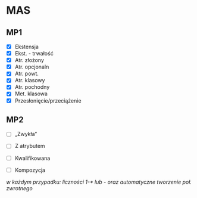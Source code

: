 # MAS

## MP1
  - [x] Ekstensja
  - [x] Ekst. - trwałość
  - [x] Atr. złożony
  - [x] Atr. opcjonaln
  - [x] Atr. powt.
  - [x] Atr. klasowy
  - [x] Atr. pochodny
  - [x] Met. klasowa
  - [x] Przesłonięcie/przeciążenie

## MP2
 - [ ] „Zwykła”
 - [ ] Z atrybutem
 - [ ] Kwalifikowana
 - [ ] Kompozycja

 
_w każdym przypadku: liczności 1-* lub *-* oraz automatyczne tworzenie poł. zwrotnego_